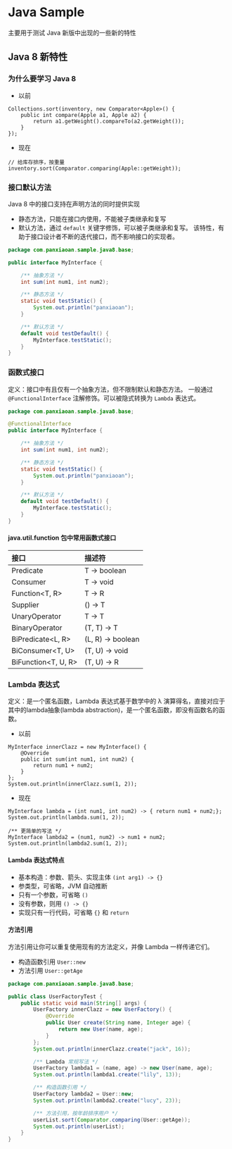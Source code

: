# Java Sample

主要用于测试 Java 新版中出现的一些新的特性

## Java 8 新特性

### 为什么要学习 Java 8

- 以前

```code
Collections.sort(inventory, new Comparator<Apple>() {
    public int compare(Apple a1, Apple a2) {
        return a1.getWeight().compareTo(a2.getWeight());
    }
});
```

- 现在

```code
// 给库存排序，按重量
inventory.sort(Comparator.comparing(Apple::getWeight));
```

### 接口默认方法

Java 8 中的接口支持在声明方法的同时提供实现
- 静态方法，只能在接口内使用，不能被子类继承和复写
- 默认方法，通过 `default` 关键字修饰，可以被子类继承和复写。
  该特性，有助于接口设计者不断的迭代接口，而不影响接口的实现者。

```java
package com.panxiaoan.sample.java8.base;

public interface MyInterface {

    /** 抽象方法 */
    int sum(int num1, int num2);

    /** 静态方法 */
    static void testStatic() {
        System.out.println("panxiaoan");
    }

    /** 默认方法 */
    default void testDefault() {
        MyInterface.testStatic();
    }
}
```

### 函数式接口

定义：接口中有且仅有一个抽象方法，但不限制默认和静态方法。 一般通过
`@FunctionalInterface` 注解修饰。可以被隐式转换为 `Lambda` 表达式。

```java
package com.panxiaoan.sample.java8.base;

@FunctionalInterface
public interface MyInterface {

    /** 抽象方法 */
    int sum(int num1, int num2);

    /** 静态方法 */
    static void testStatic() {
        System.out.println("panxiaoan");
    }

    /** 默认方法 */
    default void testDefault() {
        MyInterface.testStatic();
    }
}
```

#### java.util.function 包中常用函数式接口

| 接口                | 描述符            |
|:--------------------|:------------------|
| Predicate<T>        | T -> boolean      |
| Consumer<T>         | T -> void         |
| Function<T, R>      | T -> R            |
| Supplier<T>         | () -> T           |
| UnaryOperator<T>    | T -> T            |
| BinaryOperator<T>   | (T, T) -> T       |
| BiPredicate<L, R>   | (L, R) -> boolean |
| BiConsumer<T, U>    | (T, U) -> void    |
| BiFunction<T, U, R> | (T, U) -> R       |

### Lambda 表达式

定义：是一个匿名函数，Lambda 表达式基于数学中的 λ
演算得名，直接对应于其中的lambda抽象(lambda
abstraction)，是一个匿名函数，即没有函数名的函数。

- 以前

```code
MyInterface innerClazz = new MyInterface() {
    @Override
    public int sum(int num1, int num2) {
        return num1 + num2;
    }
};
System.out.println(innerClazz.sum(1, 2));
```

- 现在

```code
MyInterface lambda = (int num1, int num2) -> { return num1 + num2;};
System.out.println(lambda.sum(1, 2));

/** 更简单的写法 */
MyInterface lambda2 = (num1, num2) -> num1 + num2;
System.out.println(lambda2.sum(1, 2));
```

#### Lambda 表达式特点

- 基本构造：参数、箭头、实现主体 `(int arg1) -> {}`
- 参类型，可省略，JVM 自动推断
- 只有一个参数，可省略 `()`
- 没有参数，则用 `() -> {}`
- 实现只有一行代码，可省略 `{}` 和 `return`

#### 方法引用

方法引用让你可以重复使用现有的方法定义，并像 Lambda 一样传递它们。
- 构造函数引用 `User::new`
- 方法引用 `User::getAge`

```java
package com.panxiaoan.sample.java8.base;

public class UserFactoryTest {
    public static void main(String[] args) {
        UserFactory innerClazz = new UserFactory() {
            @Override
            public User create(String name, Integer age) {
                return new User(name, age);
            }
        };
        System.out.println(innerClazz.create("jack", 16));

        /** Lambda 常规写法 */
        UserFactory lambda1 = (name, age) -> new User(name, age);
        System.out.println(lambda1.create("lily", 13));

        /** 构造函数引用 */
        UserFactory lambda2 = User::new;
        System.out.println(lambda2.create("lucy", 23));

        /** 方法引用，按年龄排序用户 */
        userList.sort(Comparator.comparing(User::getAge));
        System.out.println(userList);
    }
}
```

